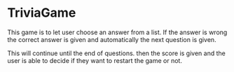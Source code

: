 # TriviaGame

This game is to let user choose an answer from a list. If the answer is wrong the correct answer is given and automatically the next question is given.

This will continue until the end of questions. then the score is given and the user is able to decide if they want to restart the game or not.